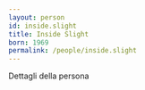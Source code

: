 ```yaml
---
layout: person
id: inside.slight
title: Inside Slight
born: 1969
permalink: /people/inside.slight
---
```


Dettagli della persona 